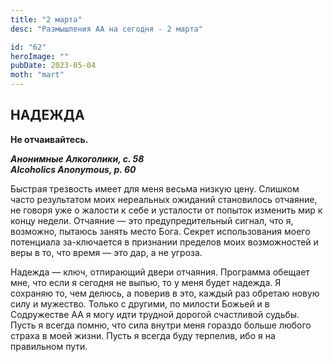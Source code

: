```yaml
---
title: "2 марта"
desc: "Размышления АА на сегодня - 2 марта"

id: "62"
heroImage: ""
pubDate: 2023-05-04
moth: "mart"
---
```


## НАДЕЖДА

**Не отчаивайтесь.**

**_Анонимные Алкоголики, с. 58  
Alcoholics Anonymous, p. 60_**

Быстрая трезвость имеет для меня весьма низкую цену. Слишком часто результатом
моих нереальных ожиданий становилось отчаяние, не говоря уже о жалости к себе
и усталости от попыток изменить мир к концу недели. Отчаяние — это
предупредительный сигнал, что я, возможно, пытаюсь занять место Бога. Секрет
использования моего потенциала за-ключается в признании пределов моих
возможностей и веры в то, что время — это дар, а не угроза.

Надежда — ключ, отпирающий двери отчаяния. Программа обещает мне, что если я
сегодня не выпью, то у меня будет надежда. Я сохраняю то, чем делюсь, а
поверив в это, каждый раз обретаю новую силу и мужество. Только с другими, по
милости Божьей и в Содружестве АА я могу идти трудной дорогой счастливой
судьбы. Пусть я всегда помню, что сила внутри меня гораздо больше любого
страха в моей жизни. Пусть я всегда буду терпелив, ибо я на правильном пути.
